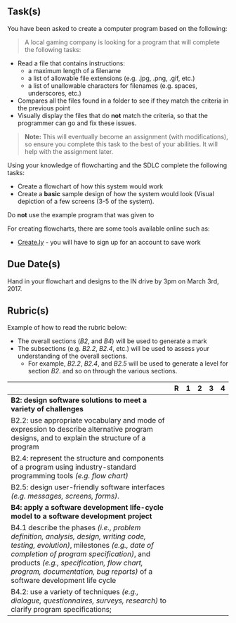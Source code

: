 Task(s)
-------

You have been asked to create a computer program based on the following:

> A local gaming company is looking for a program that will complete the following tasks:
  * Read a file that contains instructions:
    * a maximum length of a filename
    * a list of allowable file extensions (e.g. .jpg, .png, .gif, etc.)
    * a list of unallowable characters for filenames (e.g. spaces, underscores, etc.)
  * Compares all the files found in a folder to see if they match the criteria in the previous point
  * Visually display the files that do **not** match the criteria, so that the programmer can go and fix these issues.
>
> **Note:** This will eventually become an assignment (with modifications), so ensure you complete this task to the best of your abilities.  It will help with the assignment later.

Using your knowledge of flowcharting and the SDLC complete the following tasks:
* Create a flowchart of how this system would work 
* Create a **basic** sample design of how the system would look (Visual depiction of a few screens (3-5 of the system).  
 
Do **not** use the example program that was given to 

For creating flowcharts, there are some tools available online such as:
* [Create.ly](http://creately.com/) - you will have to sign up for an account to save work


Due Date(s)
-----------
Hand in your flowchart and designs to the IN drive by 3pm on March 3rd, 2017.

Rubric(s)
---------
Example of how to read the rubric below:
* The overall sections (_B2_, and _B4_) will be used to generate a mark
* The subsections (e.g. _B2.2_, _B2.4_, etc.) will be used to assess your understanding of the overall sections.
  * For example, _B2.2_, _B2.4_, and _B2.5_ will be used to generate a level for section _B2_. and so on through the various sections.

| | R | 1 | 2 | 3 | 4 |
|---| --- | --- | --- | --- | --- |
|**B2: design software solutions to meet a variety of challenges** | | | | | |
|B2.2: use appropriate vocabulary and mode of expression to describe alternative program designs, and to explain the structure of a program | | | | | |
|B2.4: represent the structure and components of a program using industry-standard programming tools _(e.g. flow chart)_ | | | | | |
|B2.5:  design user-friendly software interfaces _(e.g. messages, screens, forms)_. | | | | | |
|**B4: apply a software development life-cycle model to a software development project** | | | | | |
|B4.1 describe the phases _(i.e., problem definition, analysis, design, writing code, testing, evolution)_, milestones _(e.g., date of completion of program specification)_, and products _(e.g., specification, flow chart, program, documentation, bug reports)_ of a software development life cycle | | | | | |
|B4.2: use a variety of techniques _(e.g., dialogue, questionnaires, surveys, research)_ to clarify program specifications; | | | | | |
